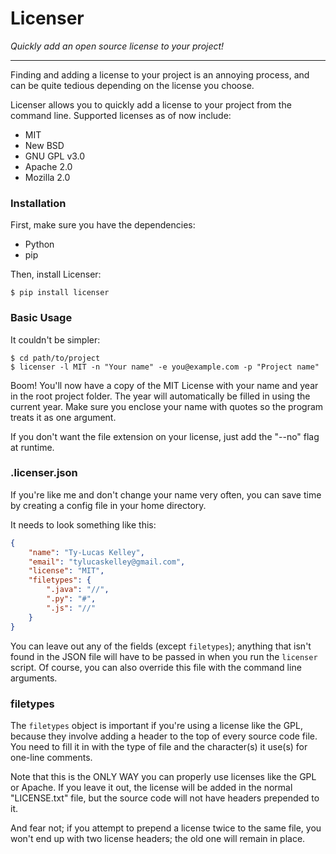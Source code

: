 # Licenser

*Quickly add an open source license to your project!*

---

Finding and adding a license to your project is an annoying process,
and can be quite tedious depending on the license you choose.

Licenser allows you to quickly add a license to your project from
the command line. Supported licenses as of now include:

* MIT
* New BSD
* GNU GPL v3.0
* Apache 2.0
* Mozilla 2.0

### Installation

First, make sure you have the dependencies:

* Python
* pip

Then, install Licenser:

    $ pip install licenser

### Basic Usage

It couldn't be simpler:

    $ cd path/to/project
    $ licenser -l MIT -n "Your name" -e you@example.com -p "Project name"

Boom! You'll now have a copy of the MIT License with your name and year in the root project folder.
The year will automatically be filled in using the current year. Make sure you enclose your name
with quotes so the program treats it as one argument.

If you don't want the file extension on your license, just add the "--no" flag at runtime.

### .licenser.json

If you're like me and don't change your name very often, you can save time by creating
a config file in your home directory.

It needs to look something like this:

```json
{
    "name": "Ty-Lucas Kelley",
    "email": "tylucaskelley@gmail.com",
    "license": "MIT",
    "filetypes": {
        ".java": "//",
        ".py": "#",
        ".js": "//"
    }
}
```

You can leave out any of the fields (except `filetypes`); anything that isn't found in the JSON file will have
to be passed in when you run the `licenser` script. Of course, you can also override this file
with the command line arguments.

### filetypes

The `filetypes` object is important if you're using a license like the GPL, because they
involve adding a header to the top of every source code file. You need to fill it in with
the type of file and the character(s) it use(s) for one-line comments.

Note that this is the ONLY WAY you can properly use licenses like the GPL or Apache.
If you leave it out, the license will be added in the normal "LICENSE.txt" file,
but the source code will not have headers prepended to it.

And fear not; if you attempt to prepend a license twice to the same file, you won't end up with two
license headers; the old one will remain in place.

